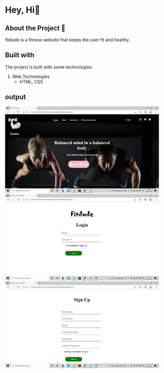 # Hey, Hi:wave: 

## About the Project :memo:
fitdude is a fitness website that keeps the user fit and healthy. 
## Built with 
The project is built with some technologies:
1. Web Technologies 
   - HTML, CSS

## output

![Home page](homepage.png)
![Login page](login.png)
![SignUp page](signup.png)


